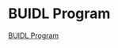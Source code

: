 # BUIDL Program

[BUIDL Program](https://www.binance.com/en/blog/421499824684900972/Bridging-DeFi-and-CeFi-Introducing-a-$100M-Support-Fund-for-DeFi-Projects-on-Binance-Smart-Chain)

